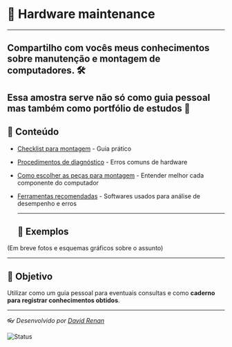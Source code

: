 # 🔧 Hardware maintenance
---
## Compartilho com vocês meus conhecimentos sobre **manutenção e montagem de computadores**. 🛠️
Essa amostra serve não só como guia pessoal mas também como **portfólio de estudos** 🧠
---
## 📑 Conteúdo
- [Checklist para montagem](Checklist.md) - Guia prático
- [Procedimentos de diagnóstico](Diagnosticos.md) - Erros comuns de hardware
- [Como escolher as peças para montagem](Pecas.md) - Entender melhor cada componente do computador
- [Ferramentas recomendadas](Ferramentas.md) - Softwares usados para análise de desempenho e erros
  
  ---
  
  ## 📸 Exemplos
(Em breve fotos e esquemas gráficos sobre o assunto)

  ---
  ## 🚀 Objetivo
  Utilizar como um guia pessoal para eventuais consultas e como **caderno para registrar conhecimentos obtidos**.

  ---
   👓 *Desenvolvido por [David Renan](https://github.com/David-rzz)*

   ![Status](https://img.shields.io/badge/status-em%20desenvolvimento-yellow)

